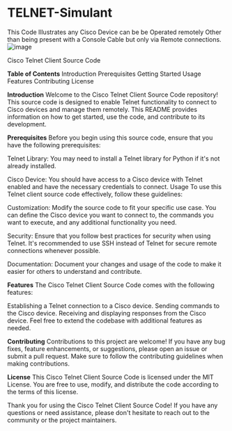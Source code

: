 # TELNET-Simulant
This Code Illustrates any Cisco Device can be be Operated remotely Other than being present with a Console Cable but only via Remote connections.
![image](https://github.com/RoggersAnguzu/TELNET-Simulat/assets/141458053/60e98fe6-658b-4f6e-88d0-e1ca9bb217bc)

Cisco Telnet Client Source Code

**Table of Contents**
Introduction
Prerequisites
Getting Started
Usage
Features
Contributing
License

**Introduction**
Welcome to the Cisco Telnet Client Source Code repository! This source code is designed to enable Telnet functionality to connect to Cisco devices and manage them remotely. This README provides information on how to get started, use the code, and contribute to its development.

**Prerequisites**
Before you begin using this source code, ensure that you have the following prerequisites:

Telnet Library: You may need to install a Telnet library for Python if it's not already installed.

Cisco Device: You should have access to a Cisco device with Telnet enabled and have the necessary credentials to connect.
Usage
To use this Telnet client source code effectively, follow these guidelines:

Customization: Modify the source code to fit your specific use case. You can define the Cisco device you want to connect to, the commands you want to execute, and any additional functionality you need.

Security: Ensure that you follow best practices for security when using Telnet. It's recommended to use SSH instead of Telnet for secure remote connections whenever possible.

Documentation: Document your changes and usage of the code to make it easier for others to understand and contribute.

**Features**
The Cisco Telnet Client Source Code comes with the following features:

Establishing a Telnet connection to a Cisco device.
Sending commands to the Cisco device.
Receiving and displaying responses from the Cisco device.
Feel free to extend the codebase with additional features as needed.

**Contributing**
Contributions to this project are welcome! If you have any bug fixes, feature enhancements, or suggestions, please open an issue or submit a pull request. Make sure to follow the contributing guidelines when making contributions.

**License**
This Cisco Telnet Client Source Code is licensed under the MIT License. You are free to use, modify, and distribute the code according to the terms of this license.

Thank you for using the Cisco Telnet Client Source Code! If you have any questions or need assistance, please don't hesitate to reach out to the community or the project maintainers. 
